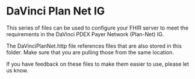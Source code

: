 # DaVinci Plan Net IG

This series of files can be used to configure your FHIR server to meet the requirements in the DaVinci PDEX Payer Network (Plan-Net) IG.

The DaVinciPlanNet.http file references files that are also stored in this folder. Make sure that you are pulling those from the same location.

If you have feedback on these files to make them easier to use, please let us know.